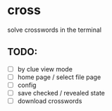# cross
solve crosswords in the terminal


## TODO:

- [ ] by clue view mode
- [ ] home page / select file page
- [ ] config
- [ ] save checked / revealed state
- [ ] download crosswords
